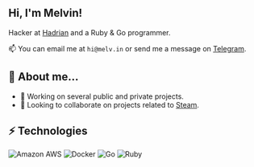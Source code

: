## Hi, I'm Melvin!
Hacker at <a href="https://www.hadrian.io/">Hadrian</a> and a Ruby & Go programmer.

📫 You can email me at `hi@melv.in` or send me a message on [Telegram](https://telegram.me/melvinsh).

## 👻 About me... 
- 🔭 Working on several public and private projects.
- 👯 Looking to collaborate on projects related to [Steam](https://steamcommunity.com/).

## ⚡ Technologies

![Amazon AWS](https://img.shields.io/badge/%20AWS-232F3E?style=flat&logo=amazon-aws)
![Docker](https://img.shields.io/badge/-Docker-blue?style=flat&logo=docker&logoColor=white)
![Go](https://img.shields.io/badge/-Go-1f425f?style=flat&logo=Go&logoColor=1f425f&logoColor=white)
![Ruby](https://img.shields.io/badge/-Ruby-red?style=flat&logo=Ruby&logoColor=red&logoColor=white)

